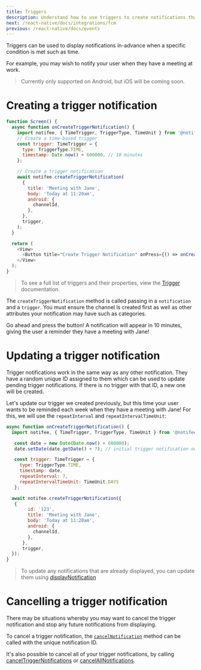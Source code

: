 ```yaml
---
title: Triggers
description: Understand how to use triggers to create notifications that fire under specific conditions.
next: /react-native/docs/integrations/fcm
previous: /react-native/docs/events
---
```


Triggers can be used to display notifications in-advance when a specific condition is met such as time.

For example, you may wish to notify your user when they have a meeting at work.

<Vimeo id="triggers-example" caption="Triggers Example" />

> Currently only supported on Android, but iOS will be coming soon.

# Creating a trigger notification

```js
function Screen() {
  async function onCreateTriggerNotification() {
    import notifee, { TimeTrigger, TriggerType, TimeUnit } from '@notifee/react-native';
    // Create a time-based trigger
    const trigger: TimeTrigger = {
      type: TriggerType.TIME,
      timestamp: Date.now() + 600000, // 10 minutes
    };

    // Create a trigger notification
    await notifee.createTriggerNotification(
      {
        title: 'Meeting with Jane',
        body: 'Today at 11:20am',
        android: {
          channelId,
        },
      },
      trigger,
    );
  }

  return (
    <View>
      <Button title="Create Trigger Notification" onPress={() => onCreateTriggerNotification()} />
    </View>
  );
}
```

> To see a full list of triggers and their properties, view the [Trigger](/react-native/reference/trigger) documentation.

The `createTriggerNotification` method is called passing in a `notification` and a `trigger`. You must ensure the channel is created first as well as other attributes your notification may have such as categories.

Go ahead and press the button! A notification will appear in 10 minutes, giving the user a reminder they have a meeting with Jane!

# Updating a trigger notification

Trigger notifications work in the same way as any other notification. They have a random unique ID assigned to them which can be used to update pending trigger notifications. If there is no trigger with that ID, a new one will be created.

Let's update our trigger we created previously, but this time your user wants to be reminded each week when they have a meeting with Jane! For this, we will use the `repeatInterval` and `repeatIntervalTimeUnit`:

```js
async function onCreateTriggerNotification() {
  import notifee, { TimeTrigger, TriggerType, TimeUnit } from '@notifee/react-native';

   const date = new Date(Date.now() + 600000);
   date.setDate(date.getDate() + 7); // initial trigger notification next week

   const trigger: TimeTrigger = {
     type: TriggerType.TIME,
     timestamp: date,
     repeatInterval: 7,
     repeatIntervalTimeUnit: TimeUnit.DAYS
   };

  await notifee.createTriggerNotification({
   {
        id: '123',
        title: 'Meeting with Jane',
        body: 'Today at 11:20am',
        android: {
          channelId,
        },
      },
      trigger,
  });
}
```

> To update any notifications that are already displayed, you can update them using [displayNotification](/react-native/docs/displaying-a-notification)

# Cancelling a trigger notification

There may be situations whereby you may want to cancel the trigger notification and stop any future notifications from displaying.

To cancel a trigger notification, the [`cancelNotification`](/react-native/docs/displaying-a-notification#cancelling-a-notification) method can be called with the unique notification ID.

It's also possible to cancel all of your trigger notifications, by calling [cancelTriggerNotifications](/react-native/reference/canceltriggernotifications) or [cancelAllNotifications](/react-native/reference/cancelallnotifications).
